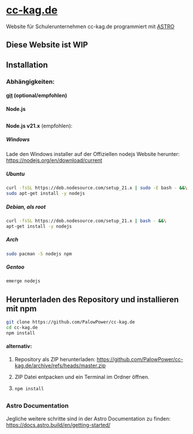 # [cc-kag.de](https://cc-kag.de)
Website für Schulerunternehmen cc-kag.de programmiert mit [ASTRO](https://astro.build/)

## Diese Website ist WIP

## Installation

### Abhängigkeiten:

#### [git](https://github.com/git-guides/install-git) (optional/empfohlen)
#### Node.js

##

**Node.js v21.x** (empfohlen):

##### Windows

Lade den Windows installer auf der Offiziellen nodejs Website herunter: https://nodejs.org/en/download/current

##### Ubuntu

```sh
curl -fsSL https://deb.nodesource.com/setup_21.x | sudo -E bash - &&\
sudo apt-get install -y nodejs
```

##### Debian, als root

```sh
curl -fsSL https://deb.nodesource.com/setup_21.x | bash - &&\
apt-get install -y nodejs
```

##### Arch

```sh
sudo pacman -S nodejs npm
```

##### Gentoo

```sh
emerge nodejs
```

## Herunterladen des Repository und installieren mit npm

```sh
git clone https://github.com/PalowPower/cc-kag.de
cd cc-kag.de
npm install
```
#### alternativ:

1. Repository als ZIP herunterladen: https://github.com/PalowPower/cc-kag.de/archive/refs/heads/master.zip

2. ZIP Datei entpacken und ein Terminal im Ordner öffnen.

3.  `npm install`
##

### Astro Documentation

Jegliche weitere schritte sind in der Astro Documentation zu finden: https://docs.astro.build/en/getting-started/
